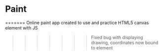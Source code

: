 # Paint
=======
Online paint app created to use and practice HTML5 canvas element with JS
>>>>>>> Fixed bug with displaying drawing, coordinates now bound to element
